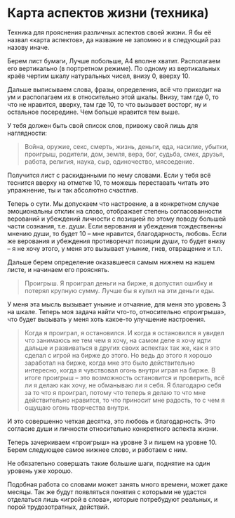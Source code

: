 # Карта аспектов жизни (техника)

Техника для прояснения различных аспектов своей жизни. Я бы её назвал «карта аспектов», да название не запомню и в следующий раз назову иначе.


Берем лист бумаги, Лучше побольше, А4 вполне хватит. Располагаем его вертикально (в портретном режиме). По одному из вертикальных краёв чертим шкалу натуральных чисел, внизу 0, вверху 10.

Дальше выписываем слова, фразы, определения, всё что приходит на ум и располагаем их в относительно этой шкалы. Внизу, там где 0, то что не нравится, вверху, там где 10, то что вызывает восторг, ну и остальное посередине. Чем больше нравится тем выше.

У тебя должен быть свой список слов, привожу свой лишь для наглядности:

> Война, оружие, секс, смерть, жизнь, деньги, еда, насилие, убытки, проигрыш, родители, дом, земля, вера, бог, судьба, смех, друзья, работа, религия, наука, сыр, одиночество, мясоедение.

Получится лист с раскиданными по нему словами. Если у тебя всё теснится вверху на отметке 10, то можешь переставать читать это упражнение, ты и так абсолютно счастлив.


Теперь о сути. Мы допускаем что настроение, а в конкретном случае эмоциональны отклик на слово, отображает степень согласованности верований и убеждений личности с позицией по этому поводу большей части сознания, т.е. души. Если верования и убеждения тождественны мнению души, то будет 10 – мне нравится, благодарность, любовь. Если же верования и убеждения противоречат позиции души, то будет внизу – я не хочу этого, у меня это вызывает уныние, гнев, отвращение и т.п.

Дальше берем определение оказавшееся самым нижнем на нашем листе, и начинаем его прояснять.

> Проигрыш. Я проиграл деньги на бирже, я допустил ошибку и потерял крупную сумму. Лучше бы я купил на эти деньги еды.


У меня эта мысль вызывает уныние и отчаяние, для меня это уровень 3 на шкале. Теперь моя задача найти что-то, относительно «проигрыша», что будет вызывать у меня хоть какое-то улучшение настроения.

> Когда я проиграл, я остановился. И когда я остановился я увидел что занимаюсь не тем чем я хочу, на самом деле я хочу идти дальше и развиваться в других своих аспектах так же, как я это сделал с игрой на бирже до этого. Но ведь до этого я хорошо заработал на бирже, когда мне это было действительно интересно, когда я чувствовал огонь внутри играя на бирже.
В итоге проигрыш – это возможность остановится и проверить, всё ли я делаю как хочу, не обманываю ли я себя. Я благодарю себя за то что я проиграл, потому что теперь я делаю то что мне действительно нравится, то что приносит мне радость, то с чем я ощущаю огонь творчества внутри.

И это совершенно четкая десятка, это любовь и благодарность. Это согласие души и личности относительно конкретного аспекта жизни.

Теперь зачеркиваем «проигрыш» на уровне 3 и пишем на уровне 10. Берем следующее самое нижнее слово, и работаем с ним.

Не обязательно совершать такие большие шаги, поднятие на один уровень уже хорошо.


Подобная работа со словами может занять много времени, может даже месяцы. Так же будут появляться понятия с которыми не удастся отделаться лишь «игрой в слова», которые потребудуют реальных, и порой трудозотратных, действий.

